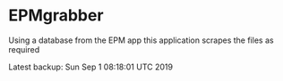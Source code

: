 # EPMgrabber
Using a database from the EPM app this application scrapes the files as required


Latest backup: Sun Sep 1 08:18:01 UTC 2019
